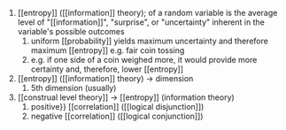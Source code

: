1. [[entropy]] ([[information]] theory); of a random variable is the average level of "[[information]]", "surprise", or "uncertainty" inherent in the variable's possible outcomes
	1. uniform [[probability]] yields maximum uncertainty and therefore maximum [[entropy]] e.g. fair coin tossing
	2. e.g. if one side of a coin weighed more, it would provide more certainty and, therefore, lower [[entropy]]
2. [[entropy]] ([[information]] theory) → dimension
	1. 5th dimension (usually)
3. [[construal level theory]] → [[entropy]] (information theory)
	1. positive}} [[correlation]] ([[logical disjunction]])
	2. negative [[correlation]] ([[logical conjunction]])